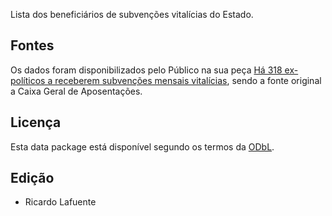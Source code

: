 Lista dos beneficiários de subvenções vitalícias do Estado.

## Fontes

Os dados foram disponibilizados pelo Público na sua peça [Há 318 ex-políticos a receberem subvenções mensais vitalícias](https://www.publico.pt/2019/09/02/politica/noticia/ha-318-expoliticos-receberem-subvencoes-mensais-vitalicias-1885191), sendo a fonte original a Caixa Geral de Aposentações.

## Licença

Esta data package está disponível segundo os termos da [ODbL](http://opendatacommons.org/licenses/odbl/). 

## Edição

* Ricardo Lafuente
